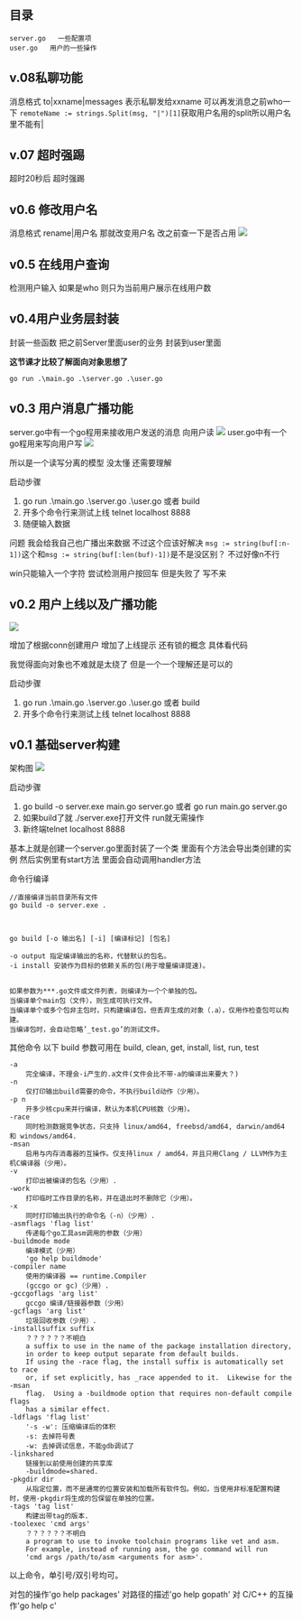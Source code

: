 ## 目录
```
server.go   一些配置项
user.go   用户的一些操作
```

## v.08私聊功能
消息格式 to|xxname|messages
表示私聊发给xxname
可以再发消息之前who一下
```remoteName := strings.Split(msg, "|")[1]```获取用户名用的split所以用户名里不能有|


## v.07 超时强踢
超时20秒后 超时强踢


## v0.6 修改用户名
消息格式 rename|用户名
那就改变用户名
改之前查一下是否占用
![](https://cdn.jsdelivr.net/gh/Loveyless/img-clouding/img/20220805033717.png)



## v0.5 在线用户查询
检测用户输入 如果是who 则只为当前用户展示在线用户数




## v0.4用户业务层封装
封装一些函数
把之前Server里面user的业务 封装到user里面

**这节课才比较了解面向对象思想了**

```go run .\main.go .\server.go .\user.go```




## v0.3 用户消息广播功能
server.go中有一个go程用来接收用户发送的消息 向用户读
![](https://cdn.jsdelivr.net/gh/Loveyless/img-clouding/img/20220802033312.png)
user.go中有一个go程用来写向用户写
![](https://cdn.jsdelivr.net/gh/Loveyless/img-clouding/img/20220802033540.png)

所以是一个读写分离的模型 没太懂 还需要理解


启动步骤
1. go run .\main.go .\server.go .\user.go 或者 build
2. 开多个命令行来测试上线 telnet localhost 8888
3. 随便输入数据

问题 我会给我自己也广播出来数据 不过这个应该好解决
```msg := string(buf[:n-1])```这个和```msg := string(buf[:len(buf)-1])```是不是没区别？
不过好像n不行

win只能输入一个字符 尝试检测用户按回车 但是失败了 写不来


## v0.2 用户上线以及广播功能
![](https://cdn.jsdelivr.net/gh/Loveyless/img-clouding/img/20220802014908.png)

增加了根据conn创建用户
增加了上线提示
还有锁的概念
具体看代码

我觉得面向对象也不难就是太绕了 但是一个一个理解还是可以的

启动步骤
1. go run .\main.go .\server.go .\user.go 或者 build
2. 开多个命令行来测试上线 telnet localhost 8888


## v0.1 基础server构建
架构图
![](https://cdn.jsdelivr.net/gh/Loveyless/img-clouding/img/20220805025842.png)

启动步骤
1. go build -o server.exe main.go server.go 或者 go run main.go server.go
2. 如果build了就 ./server.exe打开文件 run就无需操作
3. 新终端telnet localhost 8888

基本上就是创建一个server.go里面封装了一个类
里面有个方法会导出类创建的实例 然后实例里有start方法 里面会自动调用handler方法



命令行编译
```
//直接编译当前目录所有文件
go build -o server.exe .



go build [-o 输出名] [-i] [编译标记] [包名]

-o output 指定编译输出的名称，代替默认的包名。
-i install 安装作为目标的依赖关系的包(用于增量编译提速)。


如果参数为***.go文件或文件列表，则编译为一个个单独的包。
当编译单个main包（文件），则生成可执行文件。
当编译单个或多个包非主包时，只构建编译包，但丢弃生成的对象（.a），仅用作检查包可以构建。
当编译包时，会自动忽略’_test.go’的测试文件。
```
其他命令
以下 build 参数可用在 build, clean, get, install, list, run, test
```
-a
    完全编译，不理会-i产生的.a文件(文件会比不带-a的编译出来要大？)
-n
    仅打印输出build需要的命令，不执行build动作（少用）。
-p n
    开多少核cpu来并行编译，默认为本机CPU核数（少用）。
-race
    同时检测数据竞争状态，只支持 linux/amd64, freebsd/amd64, darwin/amd64 和 windows/amd64.
-msan
    启用与内存消毒器的互操作。仅支持linux / amd64，并且只用Clang / LLVM作为主机C编译器（少用）。
-v
    打印出被编译的包名（少用）.
-work
    打印临时工作目录的名称，并在退出时不删除它（少用）。
-x
    同时打印输出执行的命令名（-n）（少用）.
-asmflags 'flag list'
    传递每个go工具asm调用的参数（少用）
-buildmode mode
    编译模式（少用）
    'go help buildmode'
-compiler name
    使用的编译器 == runtime.Compiler
    (gccgo or gc)（少用）.
-gccgoflags 'arg list'
    gccgo 编译/链接器参数（少用）
-gcflags 'arg list'
    垃圾回收参数（少用）.
-installsuffix suffix
    ？？？？？？不明白
    a suffix to use in the name of the package installation directory,
    in order to keep output separate from default builds.
    If using the -race flag, the install suffix is automatically set to race
    or, if set explicitly, has _race appended to it.  Likewise for the -msan
    flag.  Using a -buildmode option that requires non-default compile flags
    has a similar effect.
-ldflags 'flag list'
    '-s -w': 压缩编译后的体积
    -s: 去掉符号表
    -w: 去掉调试信息，不能gdb调试了
-linkshared
    链接到以前使用创建的共享库
    -buildmode=shared.
-pkgdir dir
    从指定位置，而不是通常的位置安装和加载所有软件包。例如，当使用非标准配置构建时，使用-pkgdir将生成的包保留在单独的位置。
-tags 'tag list'
    构建出带tag的版本.
-toolexec 'cmd args'
    ？？？？？？不明白
    a program to use to invoke toolchain programs like vet and asm.
    For example, instead of running asm, the go command will run
    'cmd args /path/to/asm <arguments for asm>'.
```
以上命令，单引号/双引号均可。

对包的操作'go help packages'
对路径的描述'go help gopath'
对 C/C++ 的互操作'go help c'